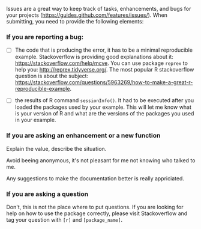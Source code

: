 Issues are a great way to keep track of tasks, enhancements, and bugs for your projects (https://guides.github.com/features/issues/). When submitting, you need to provide the following elements:

### If you are reporting a bug:

- [ ] The code that is producing the error, it has to be a minimal reproducible example.
Stackoverflow is providing good explanations about it: https://stackoverflow.com/help/mcve. You can use package `reprex` to help you: http://reprex.tidyverse.org/. The most popular R stackoverflow question is about the subject: https://stackoverflow.com/questions/5963269/how-to-make-a-great-r-reproducible-example.

- [ ] the results of R command `sessionInfo()`. It had to be executed after you loaded the packages used by your example. This will let me know what is your version of R and what are the versions of the packages you used in your example. 

### If you are asking an enhancement or a new function

Explain the value, describe the situation.

Avoid beeing anonymous, it's not pleasant for me not knowing who talked to me.

Any suggestions to make the documentation better is really appriciated.

### If you are asking a question

Don't, this is not the place where to put questions. If you are looking for help on how to use the package correctly, please visit Stackoverflow and tag your question with `[r]` and `[package_name]`. 

